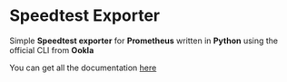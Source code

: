 # Speedtest Exporter

Simple **Speedtest exporter** for **Prometheus** written in **Python** using the
official CLI from **Ookla**

You can get all the documentation [here](https://docs.miguelndecarvalho.pt/projects/speedtest-exporter/)
